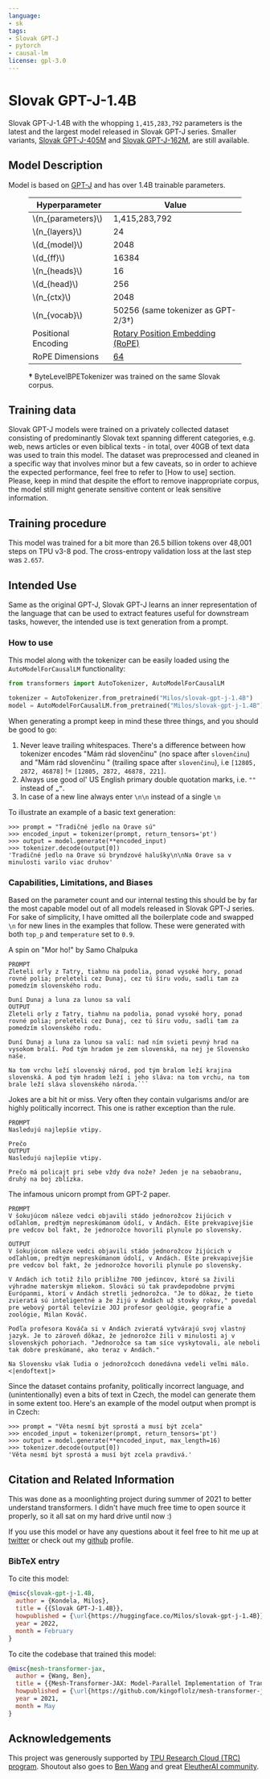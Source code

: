 ```yaml
---
language:
- sk
tags:
- Slovak GPT-J
- pytorch
- causal-lm
license: gpl-3.0
---
```


# Slovak GPT-J-1.4B
Slovak GPT-J-1.4B with the whopping `1,415,283,792` parameters is the latest and the largest model released in Slovak GPT-J series. Smaller variants, [Slovak GPT-J-405M](https://huggingface.co/Milos/slovak-gpt-j-405M) and [Slovak GPT-J-162M](https://huggingface.co/Milos/slovak-gpt-j-162M), are still available.
## Model Description
Model is based on [GPT-J](https://github.com/kingoflolz/mesh-transformer-jax/) and has over 1.4B trainable parameters.

<figure>

| Hyperparameter       | Value                                                                                                                                  |
|----------------------|----------------------------------------------------------------------------------------------------------------------------------------|
| \\(n_{parameters}\\) | 1,415,283,792                                                                                                                          |
| \\(n_{layers}\\)     | 24                                                                                                                                     |
| \\(d_{model}\\)      | 2048                                                                                                                                   |
| \\(d_{ff}\\)         | 16384                                                                                                                                  |
| \\(n_{heads}\\)      | 16                                                                                                                                     |
| \\(d_{head}\\)       | 256                                                                                                                                    |
| \\(n_{ctx}\\)        | 2048                                                                                                                                   |
| \\(n_{vocab}\\)      | 50256 (same tokenizer as GPT-2/3&dagger;)                                                                                              |
| Positional Encoding  | [Rotary Position Embedding (RoPE)](https://arxiv.org/abs/2104.09864)                                                                   |
| RoPE Dimensions      | [64](https://github.com/kingoflolz/mesh-transformer-jax/blob/f2aa66e0925de6593dcbb70e72399b97b4130482/mesh_transformer/layers.py#L223) |

<p><strong>&dagger;</strong> ByteLevelBPETokenizer was trained on the same Slovak corpus.</p></figure>

## Training data

Slovak GPT-J models were trained on a privately collected dataset consisting of predominantly Slovak text spanning different categories, e.g. web, news articles or even biblical texts - in total, over 40GB of text data was used to train this model.
The dataset was preprocessed and cleaned in a specific way that involves minor but a few caveats, so in order to achieve the expected performance, feel free to refer to [How to use] section. Please, keep in mind that despite the effort to remove inappropriate corpus, the model still might generate sensitive content or leak sensitive information.

## Training procedure

This model was trained for a bit more than 26.5 billion tokens over 48,001 steps on TPU v3-8 pod. The cross-entropy validation loss at the last step was `2.657`.

## Intended Use

Same as the original GPT-J, Slovak GPT-J learns an inner representation of the language that can be used to extract features useful for downstream tasks, however, the intended use is text generation from a prompt.

### How to use

This model along with the tokenizer can be easily loaded using the `AutoModelForCausalLM` functionality:

```python
from transformers import AutoTokenizer, AutoModelForCausalLM

tokenizer = AutoTokenizer.from_pretrained("Milos/slovak-gpt-j-1.4B")
model = AutoModelForCausalLM.from_pretrained("Milos/slovak-gpt-j-1.4B")
```

When generating a prompt keep in mind these three things, and you should be good to go:
1. Never leave trailing whitespaces. There's a difference between how tokenizer encodes "Mám rád slovenčinu" (no space after `slovenčinu`) and "Mám rád slovenčinu " (trailing space after `slovenčinu`), i.e `[12805, 2872, 46878]` != `[12805, 2872, 46878, 221]`.
2. Always use good ol' US English primary double quotation marks, i.e. `""` instead of `„“`.
3. In case of a new line always enter `\n\n` instead of a single `\n`

To illustrate an example of a basic text generation:
```
>>> prompt = "Tradičné jedlo na Orave sú"
>>> encoded_input = tokenizer(prompt, return_tensors='pt')
>>> output = model.generate(**encoded_input)
>>> tokenizer.decode(output[0])
'Tradičné jedlo na Orave sú bryndzové halušky\n\nNa Orave sa v minulosti varilo viac druhov'
```

### Capabilities, Limitations, and Biases

Based on the parameter count and our internal testing this should be by far the most capable model out of all models released in Slovak GPT-J series.
For sake of simplicity, I have omitted all the boilerplate code and swapped `\n` for new lines in the examples that follow. These were generated with both `top_p` and `temperature` set to `0.9`. 

A spin on "Mor ho!" by Samo Chalpuka 
```
PROMPT
Zleteli orly z Tatry, tiahnu na podolia, ponad vysoké hory, ponad rovné polia; preleteli cez Dunaj, cez tú šíru vodu, sadli tam za pomedzím slovenského rodu.

Duní Dunaj a luna za lunou sa valí
OUTPUT
Zleteli orly z Tatry, tiahnu na podolia, ponad vysoké hory, ponad rovné polia; preleteli cez Dunaj, cez tú šíru vodu, sadli tam za pomedzím slovenského rodu.

Duní Dunaj a luna za lunou sa valí: nad ním svieti pevný hrad na vysokom bralí. Pod tým hradom je zem slovenská, na nej je Slovensko naše.

Na tom vrchu leží slovenský národ, pod tým bralom leží krajina slovenská. A pod tým hradom leží i jeho sláva: na tom vrchu, na tom brale leží sláva slovenského národa.```
```

Jokes are a bit hit or miss. Very often they contain vulgarisms and/or are highly politically incorrect. This one is rather exception than the rule.
```
PROMPT
Nasledujú najlepšie vtipy.

Prečo
OUTPUT
Nasledujú najlepšie vtipy.

Prečo má policajt pri sebe vždy dva nože? Jeden je na sebaobranu, druhý na boj zblízka.
```

The infamous unicorn prompt from GPT-2 paper.
```
PROMPT
V šokujúcom náleze vedci objavili stádo jednorožcov žijúcich v odľahlom, predtým nepreskúmanom údolí, v Andách. Ešte prekvapivejšie pre vedcov bol fakt, že jednorožce hovorili plynule po slovensky.

OUTPUT
V šokujúcom náleze vedci objavili stádo jednorožcov žijúcich v odľahlom, predtým nepreskúmanom údolí, v Andách. Ešte prekvapivejšie pre vedcov bol fakt, že jednorožce hovorili plynule po slovensky.

V Andách ich totiž žilo približne 700 jedincov, ktoré sa živili výhradne materským mliekom. Slováci sú tak pravdepodobne prvými Európanmi, ktorí v Andách stretli jednorožca. "Je to dôkaz, že tieto zvieratá sú inteligentné a že žijú v Andách už stovky rokov," povedal pre webový portál televízie JOJ profesor geológie, geografie a zoológie, Milan Kováč.

Podľa profesora Kováča si v Andách zvieratá vytvárajú svoj vlastný jazyk. Je to zároveň dôkaz, že jednorožce žili v minulosti aj v slovenských pohoriach. "Jednorožce sa tam síce vyskytovali, ale neboli tak dobre preskúmané, ako teraz v Andách."

Na Slovensku však ľudia o jednorožcoch donedávna vedeli veľmi málo.<|endoftext|>
```

Since the dataset contains profanity, politically incorrect language, and (unintentionally) even a bits of text in Czech, the model can generate them in some extent too. Here's an example of the model output when prompt is in Czech:
```
>>> prompt = "Věta nesmí být sprostá a musí být zcela"
>>> encoded_input = tokenizer(prompt, return_tensors='pt')
>>> output = model.generate(**encoded_input, max_length=16)
>>> tokenizer.decode(output[0])
'Věta nesmí být sprostá a musí být zcela pravdivá.'
```

## Citation and Related Information

This was done as a moonlighting project during summer of 2021 to better understand transformers. I didn't have much free time to open source it properly, so it all sat on my hard drive until now :)

If you use this model or have any questions about it feel free to hit me up at [twitter](https://twitter.com/miloskondela) or check out my [github](https://github.com/kondela) profile.

### BibTeX entry
To cite this model:
```bibtex
@misc{slovak-gpt-j-1.4B,
  author = {Kondela, Milos},
  title = {{Slovak GPT-J-1.4B}},
  howpublished = {\url{https://huggingface.co/Milos/slovak-gpt-j-1.4B}},
  year = 2022,
  month = February
}
```

To cite the codebase that trained this model:
```bibtex
@misc{mesh-transformer-jax,
  author = {Wang, Ben},
  title = {{Mesh-Transformer-JAX: Model-Parallel Implementation of Transformer Language Model with JAX}},
  howpublished = {\url{https://github.com/kingoflolz/mesh-transformer-jax}},
  year = 2021,
  month = May
}
```

## Acknowledgements
This project was generously supported by [TPU Research Cloud (TRC) program](https://sites.research.google/trc/about/). Shoutout also goes to [Ben Wang](https://github.com/kingoflolz) and great [EleutherAI community](https://www.eleuther.ai/).